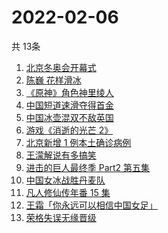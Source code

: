 # 2022-02-06
  共 13条

  <!-- BEGIN -->
  <!-- 最后更新时间:Sun Feb 06 2022 03:10:22 GMT+0000 (Coordinated Universal Time) -->
  1. [北京冬奥会开幕式](https://www.zhihu.com/search?q=冬奥会开幕式)
1. [陈巍 花样滑冰](https://www.zhihu.com/search?q=花样滑冰)
1. [《原神》角色神里绫人](https://www.zhihu.com/search?q=原神)
1. [中国短道速滑夺得首金](https://www.zhihu.com/search?q=短道速滑)
1. [中国冰壶混双不敌英国](https://www.zhihu.com/search?q=冰壶)
1. [游戏《消逝的光芒 2》](https://www.zhihu.com/search?q=消逝的光芒2)
1. [北京新增 1 例本土确诊病例](https://www.zhihu.com/search?q=北京疫情)
1. [王濛解说有多搞笑](https://www.zhihu.com/search?q=王濛解说)
1. [进击的巨人最终季 Part2 第五集](https://www.zhihu.com/search?q=进击的巨人)
1. [中国女冰战胜丹麦队](https://www.zhihu.com/search?q=冰球)
1. [凡人修仙传年番 15 集](https://www.zhihu.com/search?q=凡人修仙传)
1. [王霜「你永远可以相信中国女足」](https://www.zhihu.com/search?q=王霜)
1. [荣格失误无缘晋级](https://www.zhihu.com/search?q=荣格)
  <!-- END -->
  